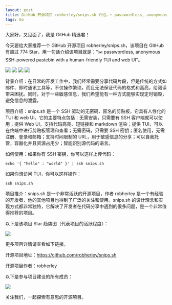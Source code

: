 ```yaml
---
layout: post
title: GitHub 开源项目 robherley/snips.sh 介绍，✂️ passwordless, anonymous SSH-powered pastebin with a human-friendly TUI and web UI
tags: Go
---
```


大家好，又见面了，我是 GitHub 精选君！

今天要给大家推荐一个 GitHub 开源项目 robherley/snips.sh，该项目在 GitHub 有超过 774 Star，用一句话介绍该项目就是：“✂️ passwordless, anonymous SSH-powered pastebin with a human-friendly TUI and web UI”。


![](https://vhs.charm.sh/vhs-1MRS4DCN6XUpxzM2PrqCfL.gif)
![](https://vhs.charm.sh/vhs-2GYlJ8Fh4RYnYpN141jgtT.gif)
![](https://vhs.charm.sh/vhs-7j0LzNCGaBjF6v91QkXJgr.gif)
![](https://vhs.charm.sh/vhs-52eZOU1lp0y0ZwUFN6lkUm.gif)





背景介绍：在日常的开发工作中，我们经常需要分享代码片段，但是传统的方式如邮件、即时通讯工具等，不仅操作繁琐，而且无法保证代码的格式和高亮，给阅读带来困扰。同时，对于一些敏感信息，我们希望能有一种方式能够实现定时销毁，避免信息的泄露。

项目介绍：snips.sh 是一个 SSH 驱动的无密码、匿名的剪贴板，它具有人性化的 TUI 和 web UI。它的主要特点包括：无需安装，只需要有 SSH 客户端就可以使用；提供 Web UI，支持代码高亮、短链接和 markdown 渲染；提供 TUI，可以在终端中进行剪贴板管理和查看；无需密码，只需要 SSH 密钥；匿名使用，无需注册、登录和邮箱；支持时间限制的 URL，用于敏感信息的分享；可以自我托管，容器化并且资源占用少；智能识别源代码的语言。

如何使用：如果你有 SSH 密钥，你可以这样上传代码：

```
echo '{ "hello" : "world" }' | ssh snips.sh
```

如果你想访问 TUI，你可以这样操作：

```
ssh snips.sh
```

项目推介：snips.sh 是一个非常活跃的开源项目，作者 robherley 是一个有经验的开发者，他的其他项目也得到了广泛的关注和使用。snips.sh 的设计理念和实现方式都非常独特，它解决了开发者在代码分享中遇到的很多问题，是一个非常值得推荐的项目。



以下是该项目 Star 趋势图（代表项目的活跃程度）：

![](https://api.star-history.com/svg?repos=robherley/snips.sh&type=Timeline)

更多项目详情请查看如下链接。

开源项目地址：https://github.com/robherley/snips.sh 

开源项目作者：robherley

以下是参与项目建设的所有成员：

![](https://contrib.rocks/image?repo=robherley/snips.sh)

关注我们，一起探索有意思的开源项目。

